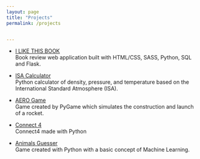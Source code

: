 ```yaml
---
layout: page
title: "Projects"
permalink: /projects


---
```

* <a href="https://github.com/iamlucassantos/ILIKETHISBOOK"  target="\_blank">I LIKE THIS BOOK</a> <br>
Book review web application built with HTML/CSS, SASS, Python, SQL and Flask.

* <a href="https://github.com/iamlucassantos/ISA-Altitude"  target="\_blank">ISA Calculator</a> <br>
Python calculator of density, pressure, and temperature based on the International Standard Atmosphere (ISA).

*  <a href="https://github.com/iamlucassantos/AeroGame" target="\_blank">AERO Game</a> <br>
Game created by PyGame which simulates the construction and launch of a rocket.

* <a href="https://gist.github.com/iamlucassantos/ed29474deb90d7fb69252a64390f12cd" target="\_blank">Connect 4</a> <br>
Connect4 made with Python

* <a href="https://gist.github.com/iamlucassantos/4d8c5809f19245592fd54faab34226a9" target="\_blank">Animals Guesser</a><br>
Game created with Python with a basic concept of Machine Learning.
